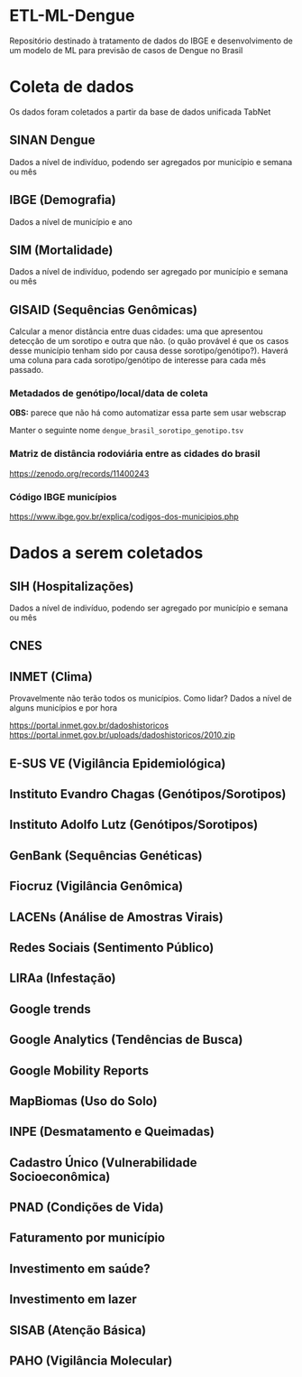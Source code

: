# ETL-ML-Dengue
Repositório destinado à tratamento de dados do IBGE e desenvolvimento de um modelo de ML para previsão de casos de Dengue no Brasil

# Coleta de dados

Os dados foram coletados a partir da base de dados unificada TabNet

## SINAN Dengue

Dados a nível de indivíduo, podendo ser agregados por município e semana ou mês

##  IBGE (Demografia)

Dados a nível de município e ano

## SIM (Mortalidade)

Dados a nível de indivíduo, podendo ser agregado por município e semana ou mês

## GISAID (Sequências Genômicas)

Calcular a menor distância entre duas cidades: uma que apresentou detecção de um sorotipo e outra que não. (o quão provável é que os casos desse município tenham sido por causa desse sorotipo/genótipo?). Haverá uma coluna para cada sorotipo/genótipo de interesse para cada mês passado.

### Metadados de genótipo/local/data de coleta

**OBS:** parece que não há como automatizar essa parte sem usar webscrap

Manter o seguinte nome ```dengue_brasil_sorotipo_genotipo.tsv```

### Matriz de distância rodoviária entre as cidades do brasil

https://zenodo.org/records/11400243

### Código IBGE municípios

https://www.ibge.gov.br/explica/codigos-dos-municipios.php

# Dados a serem coletados

## SIH (Hospitalizações)

Dados a nível de indivíduo, podendo ser agregado por município e semana ou mês

## CNES

## INMET (Clima)
Provavelmente não terão todos os municípios.
Como lidar?
Dados a nível de alguns municípios e por hora

https://portal.inmet.gov.br/dadoshistoricos
https://portal.inmet.gov.br/uploads/dadoshistoricos/2010.zip

## E-SUS VE (Vigilância Epidemiológica)

## Instituto Evandro Chagas (Genótipos/Sorotipos)

## Instituto Adolfo Lutz (Genótipos/Sorotipos)

## GenBank (Sequências Genéticas)

## Fiocruz (Vigilância Genômica)

## LACENs (Análise de Amostras Virais)

## Redes Sociais (Sentimento Público)

## LIRAa (Infestação)

## Google trends

## Google Analytics (Tendências de Busca)

## Google Mobility Reports

## MapBiomas (Uso do Solo)

## INPE (Desmatamento e Queimadas)

## Cadastro Único (Vulnerabilidade Socioeconômica)

## PNAD (Condições de Vida)



## Faturamento por município

## Investimento em saúde?

## Investimento em lazer

## SISAB (Atenção Básica)


## PAHO (Vigilância Molecular)


